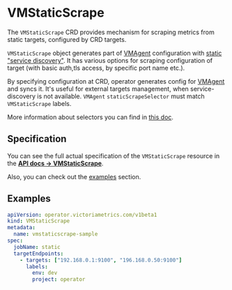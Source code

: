 # VMStaticScrape

The `VMStaticScrape` CRD provides mechanism for scraping metrics from static targets, configured by CRD targets.

`VMStaticScrape` object generates part of [VMAgent](./vmagent.md) 
configuration with [static "service discovery"](https://docs.victoriametrics.com/sd_configs.html#static_configs).
It has various options for scraping configuration of target (with basic auth,tls access, by specific port name etc.).

By specifying configuration at CRD, operator generates config 
for [VMAgent](./vmagent.md) and syncs it. 
It's useful for external targets management, when service-discovery is not available. 
`VMAgent` `staticScrapeSelector` must match `VMStaticScrape` labels.

More information about selectors you can find in [this doc](./vmagent.md#scraping).

## Specification

You can see the full actual specification of the `VMStaticScrape` resource in
the **[API docs -> VMStaticScrape](../api.md#vmstaticscrape)**.

Also, you can check out the [examples](#examples) section.

## Examples

```yaml
apiVersion: operator.victoriametrics.com/v1beta1
kind: VMStaticScrape
metadata:
  name: vmstaticscrape-sample
spec:
  jobName: static
  targetEndpoints:
    - targets: ["192.168.0.1:9100", "196.168.0.50:9100"]
      labels:
        env: dev
        project: operator
```
